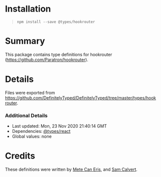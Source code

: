 # Installation
> `npm install --save @types/hookrouter`

# Summary
This package contains type definitions for hookrouter (https://github.com/Paratron/hookrouter).

# Details
Files were exported from https://github.com/DefinitelyTyped/DefinitelyTyped/tree/master/types/hookrouter.

### Additional Details
 * Last updated: Mon, 23 Nov 2020 21:40:14 GMT
 * Dependencies: [@types/react](https://npmjs.com/package/@types/react)
 * Global values: none

# Credits
These definitions were written by [Mete Can Eris](https://github.com/mcaneris), and [Sam Calvert](https://github.com/sam-outschool).
